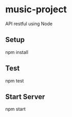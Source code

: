 # music-project
API restful using Node

## Setup

npm install

## Test

npm test

## Start Server

npm start
